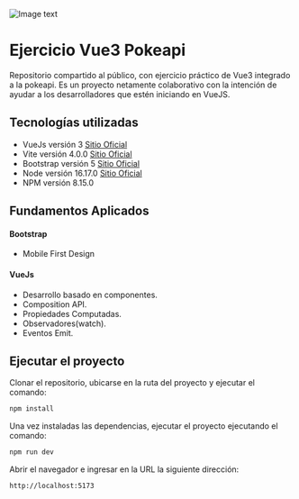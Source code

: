 ![Image text](https://osman2907.gitlab.io/portfolio/img/practices/VuePokeapi.png)
# Ejercicio Vue3 Pokeapi

Repositorio compartido al público, con ejercicio práctico de Vue3 integrado a la pokeapi. Es un proyecto netamente colaborativo con la intención de ayudar a los desarrolladores que estén iniciando en VueJS.
## Tecnologías utilizadas
- VueJs versión 3 [Sitio Oficial](https://vuejs.org/)
- Vite versión 4.0.0 [Sitio Oficial](https://vitejs.dev/)
- Bootstrap versión 5 [Sitio Oficial](https://getbootstrap.com/)
- Node versión 16.17.0 [Sitio Oficial](https://nodejs.org/es)
- NPM versión 8.15.0


## Fundamentos Aplicados
#### Bootstrap
- Mobile First Design
#### VueJs
- Desarrollo basado en componentes.
- Composition API.
- Propiedades Computadas.
- Observadores(watch).
- Eventos Emit.

## Ejecutar el proyecto
Clonar el repositorio, ubicarse en la ruta del proyecto y ejecutar el comando:

```sh
npm install
```
Una vez instaladas las dependencias, ejecutar el proyecto ejecutando el comando:
```sh
npm run dev
```
Abrir el navegador e ingresar en la URL la siguiente dirección:
```sh
http://localhost:5173
```




